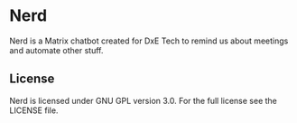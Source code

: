 # Nerd

Nerd is a Matrix chatbot created for DxE Tech to remind us about meetings and automate other stuff.

## License

Nerd is licensed under GNU GPL version 3.0. For the full license see the LICENSE file.
